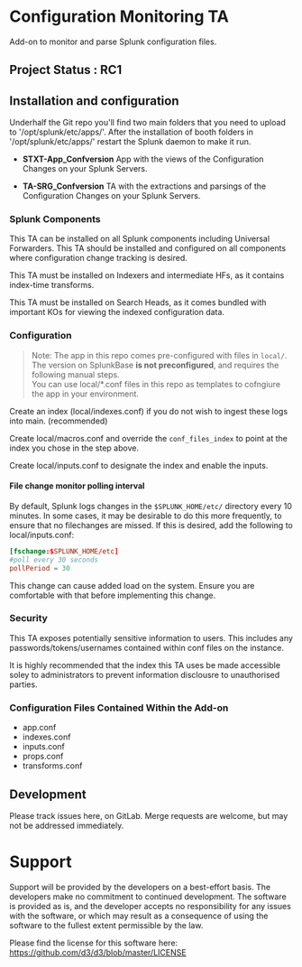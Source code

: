 # Configuration  Monitoring TA

Add-on to monitor and parse Splunk configuration files.

## Project Status : RC1

## Installation and configuration
Underhalf the Git repo you'll find two main folders that you need to upload to '/opt/splunk/etc/apps/'.
After the installation of booth folders in '/opt/splunk/etc/apps/' restart the Splunk daemon to make it run.

- **STXT-App_Confversion**
App with the views of the Configuration Changes on your Splunk Servers.

- **TA-SRG_Confversion**
TA with the extractions and parsings of the Configuration Changes on your Splunk Servers.

### Splunk Components

This TA can be installed on all Splunk components including Universal Forwarders. This TA should be installed and configured on all components where configuration change tracking is desired.

This TA must be installed on Indexers and intermediate HFs, as it contains index-time transforms. 

This TA must be installed on Search Heads, as it comes bundled with important KOs for viewing the indexed configuration data. 

### Configuration

> Note: The app in this repo comes pre-configured with files in `local/`. The version on SplunkBase **is not preconfigured**, and requires the following manual steps.  
You can use local/*.conf files in this repo as templates to cofngiure the app in your environment.

Create an index (local/indexes.conf) if you do not wish to ingest these logs into main. (recommended)

Create local/macros.conf and override the `conf_files_index` to point at the index you chose in the step above. 

Create local/inputs.conf to designate the index and enable the inputs. 

#### File change monitor polling interval

By default, Splunk logs changes in the `$SPLUNK_HOME/etc/` directory every 10 minutes. In some cases, it may be desirable to do this more frequently, to ensure that no filechanges are missed. If this is desired, add the following to local/inputs.conf:
```conf
[fschange:$SPLUNK_HOME/etc]
#poll every 30 seconds
pollPeriod = 30
```

This change can cause added load on the system. Ensure you are comfortable with that before implementing this change. 

### Security

This TA exposes potentially sensitive information to users. This includes any passwords/tokens/usernames contained within conf files on the instance. 

It is highly recommended that the index this TA uses be made accessible soley to administrators to prevent information disclousre to unauthorised parties. 

### Configuration Files Contained Within the Add-on
- app.conf
- indexes.conf
- inputs.conf
- props.conf
- transforms.conf

## Development

Please track issues here, on GitLab. Merge requests are welcome, but may not be addressed immediately. 

# Support

Support will be provided by the developers on a best-effort basis. The developers make no commitment to continued development. The software is provided as is, and the developer accepts no responsibility for any issues with the software, or which may result as a consequence of using the software to the fullest extent permissible by the law.

Please find the license for this software here: https://github.com/d3/d3/blob/master/LICENSE
